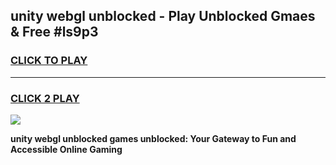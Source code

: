 
## unity webgl unblocked - Play Unblocked Gmaes & Free #ls9p3
<h3>
<a href="https://news.freeplayer.one?title=unity_webgl_unblocked&ref=26F">CLICK TO PLAY</a></h3>
<hr>

<h3>
<a href="https://news.freeplayer.one?title=unity_webgl_unblocked&ref=26F">CLICK 2 PLAY</a>
  
</h3>

<a href="https://news.freeplayer.one?title=unity_webgl_unblocked&ref=26F/"><img src="https://clearcache.store/games.png"></a>


**unity webgl unblocked games unblocked: Your Gateway to Fun and Accessible Online Gaming**
